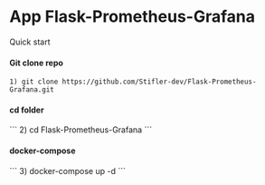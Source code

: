 # App Flask-Prometheus-Grafana
Quick start
<h4>Git clone repo</h4>

```
1) git clone https://github.com/Stifler-dev/Flask-Prometheus-Grafana.git
```
<h4>cd folder</h4>
```
2) cd Flask-Prometheus-Grafana
```
<h4>docker-compose</h4>
```
3) docker-compose up -d 
```
